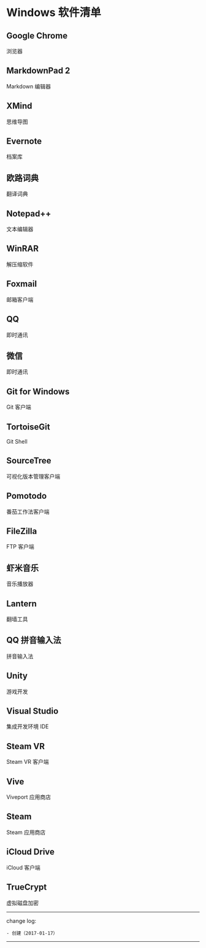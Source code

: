 # Windows 软件清单

## Google Chrome

浏览器

## MarkdownPad 2

Markdown 编辑器

## XMind

思维导图

## Evernote

档案库

## 欧路词典

翻译词典

## Notepad++

文本编辑器

## WinRAR

解压缩软件

## Foxmail

邮箱客户端

## QQ

即时通讯

## 微信

即时通讯

## Git for Windows

Git 客户端

## TortoiseGit

Git Shell

## SourceTree

可视化版本管理客户端

## Pomotodo

番茄工作法客户端

## FileZilla

FTP 客户端

## 虾米音乐

音乐播放器

## Lantern

翻墙工具

## QQ 拼音输入法

拼音输入法

## Unity

游戏开发

## Visual Studio

集成开发环境 IDE

## Steam VR

Steam VR 客户端

## Vive

Viveport 应用商店

## Steam

Steam 应用商店

## iCloud Drive

iCloud 客户端

## TrueCrypt

虚拟磁盘加密


---

change log: 

	- 创建（2017-01-17）

---

